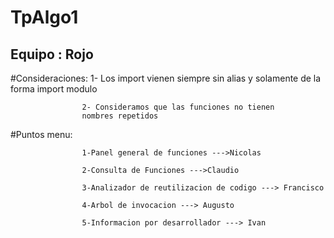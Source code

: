 # TpAlgo1 
## Equipo : Rojo

#Consideraciones:
                    1- Los import vienen siempre sin alias y
                    solamente de la forma import modulo

                    2- Consideramos que las funciones no tienen
                    nombres repetidos

#Puntos menu:

                    1-Panel general de funciones --->Nicolas

                    2-Consulta de Funciones --->Claudio

                    3-Analizador de reutilizacion de codigo ---> Francisco

                    4-Arbol de invocacion ---> Augusto

                    5-Informacion por desarrollador ---> Ivan